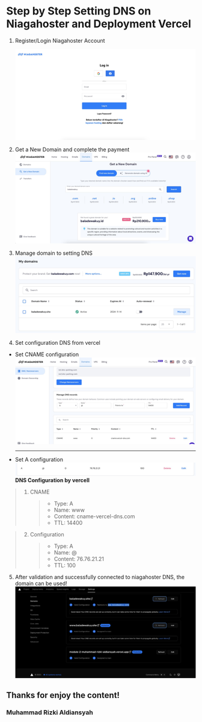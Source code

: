 # Step by Step Setting DNS on Niagahoster and Deployment Vercel

1. Register/Login Niagahoster Account

   ![An old rock in the desert](./assets/Readmenih/WhatsApp%20Image%202023-11-14%20at%2002.29.50.jpeg "daftar/login niagahoster")

2. Get a New Domain and complete the payment
   ![An old rock in the desert](./assets/Readmenih/WhatsApp%20Image%202023-11-14%20at%2002.30.34.jpeg "cari domain baru dan selesaikan pembayaran")

3. Manage domain to setting DNS
   ![An old rock in the desert](./assets/Readmenih/WhatsApp%20Image%202023-11-14%20at%2002.31.25.jpeg "manage domain")

4. Set configuration DNS from vercel

- Set CNAME configuration
  ![An old rock in the desert](./assets/Readmenih/WhatsApp%20Image%202023-11-14%20at%2002.32.04.jpeg "setting dns custom")

  ***

- Set A configuration
  ![An old rock in the desert](./assets/Readmenih/WhatsApp%20Image%202023-11-14%20at%2002.32.17.jpeg "Shiprock, New Mexico by Beau Rogers")
  **DNS Configuration by vercell**

> 1.  CNAME
>     > - Type: A
>     > - Name: www
>     > - Content: cname-vercel-dns.com
>     > - TTL: 14400

> 2. Configuration
>    > - Type: A
>    > - Name: @
>    > - Content: 76.76.21.21
>    > - TTL: 100

5. After validation and successfully connected to niagahoster DNS, the domain can be used!
   ![An old rock in the desert](./assets/Readmenih/WhatsApp%20Image%202023-11-14%20at%2002.32.52.jpeg "dns berhasil diubah")

## Thanks for enjoy the content!

### Muhammad Rizki Aldiansyah

